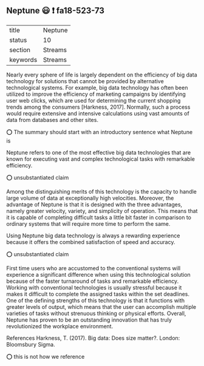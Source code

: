 ## Neptune :smiley: :exclamation: fa18-523-73


|          |             |
| -------- | ----------- |
| title    | Neptune     | 
| status   | 10          |
| section  | Streams     |
| keywords | Streams     |


Nearly every sphere of life is largely dependent on the efficiency of big data technology for solutions that cannot be provided by alternative technological systems. For example, big data technology has often been utilized to improve the efficiency of marketing campaigns by identifying user web clicks, which are used for determining the current shopping trends among the consumers [Harkness, 2017]. Normally, such a process would require extensive and intensive calculations using vast amounts of data from databases and other sites. 

:o: The summary should start with an introductory sentence what Neptune is

Neptune refers to one of the most effective big data technologies that are known for executing vast and complex technological tasks with remarkable efficiency. 

:o: unsubstantiated claim

Among the distinguishing merits of this technology is the capacity to handle large volume of data at exceptionally high velocities. Moreover, the advantage of Neptune is that it is designed with the three advantages, namely greater velocity, variety, and simplicity of operation. This means that it is capable of completing difficult tasks a little bit faster in comparison to ordinary systems that will require more time to perform the same.

Using Neptune big data technology is always a rewarding experience because it offers the combined satisfaction of speed and accuracy. 

:o: unsubstantiated claim

First time users who are accustomed to the conventional systems will experience a significant difference when using this technological solution because of the faster turnaround of tasks and remarkable efficiency. Working with conventional technologies is usually stressful because it makes it difficult to complete the assigned tasks within the set deadlines. One of the defining strengths of this technology is that it functions with greater levels of output, which means that the user can accomplish multiple varieties of tasks without strenuous thinking or physical efforts. Overall, Neptune has proven to be an outstanding innovation that has truly revolutionized the workplace environment.

References
Harkness, T. (2017). Big data: Does size matter?. London: Bloomsbury Sigma.

:o: this is not how we reference



